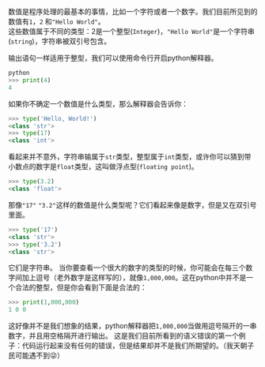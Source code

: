 数值是程序处理的最基本的事情，比如一个字符或者一个数字。我们目前所见到的数值有`1`，`2` 和`"Hello World"`。  
这些数值属于不同的类型：2是一个整型\(`Integer`\)，`"Hello World"`是一个字符串\(`string`\)，字符串被双引号包含。

输出语句一样适用于整型，我们可以使用命令行开启python解释器。

```python
python
>>> print(4)
4
```

如果你不确定一个数值是什么类型，那么解释器会告诉你：

``` python
>>> type('Hello, World!') 
<class 'str'>
>>> type(17)
<class 'int'>
```

看起来并不意外，字符串输属于`str`类型，整型属于`int`类型，或许你可以猜到带小数点的数字是`float`类型，这叫做浮点型(`floating point`)。

``` python
>>> type(3.2) 
<class 'float'>
```
那像`"17"` `"3.2"`这样的数值是什么类型呢？它们看起来像是数字，但是又在双引号里面。
``` python
>>> type('17') 
<class 'str'> 
>>> type('3.2') 
<class 'str'>
```
它们是字符串。
当你要查看一个很大的数字的类型的时候，你可能会在每三个数字间加上逗号（老外数字是这样写的），就像`1,000,000`。这在python中并不是一个合法的整型，但是你会看到下面是合法的：
```python
>>> print(1,000,000) 
1 0 0
```
这好像并不是我们想象的结果，python解释器把`1,000,000`当做用逗号隔开的一串数字，并且用空格隔开进行输出。
这是我们目前所看到的语义错误的第一个例子：代码运行起来没有任何的错误，但是结果却并不是我们所期望的。（我天朝子民可能遇不到😜）














